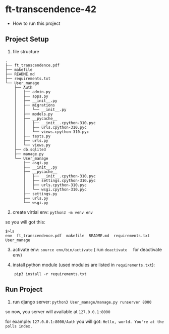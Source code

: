 # ft-transcendence-42



* How to run this project

## Project Setup

1. file structure
``` 
.
├── ft_transcendence.pdf
├── makefile
├── README.md
├── requirements.txt
└── User_manage
    ├── Auth
    │   ├── admin.py
    │   ├── apps.py
    │   ├── __init__.py
    │   ├── migrations
    │   │   └── __init__.py
    │   ├── models.py
    │   ├── __pycache__
    │   │   ├── __init__.cpython-310.pyc
    │   │   ├── urls.cpython-310.pyc
    │   │   └── views.cpython-310.pyc
    │   ├── tests.py
    │   ├── urls.py
    │   └── views.py
    ├── db.sqlite3
    ├── manage.py
    └── User_manage
        ├── asgi.py
        ├── __init__.py
        ├── __pycache__
        │   ├── __init__.cpython-310.pyc
        │   ├── settings.cpython-310.pyc
        │   ├── urls.cpython-310.pyc
        │   └── wsgi.cpython-310.pyc
        ├── settings.py
        ├── urls.py
        └── wsgi.py
```
2. create virtial env: ``` python3 -m venv env ```

so you will got this:
```
$>ls 
env  ft_transcendence.pdf  makefile  README.md  requirements.txt  User_manage 
```

3. activate env: ``` source env/bin/activate ``` ( run ``` deactivate	``` for deactivate env) 

4. install python module (used modules are listed in `requirements.txt`):
```
	pip3 install -r requirements.txt
```

## Run Project

1. run django server:
``` python3 User_manage/manage.py runserver 8000 ```
	
so now, you server will available at ```127.0.0.1:8000```

for example: 	```127.0.0.1:8000/Auth``` you will got: ```Hello, world. You're at the polls index.```